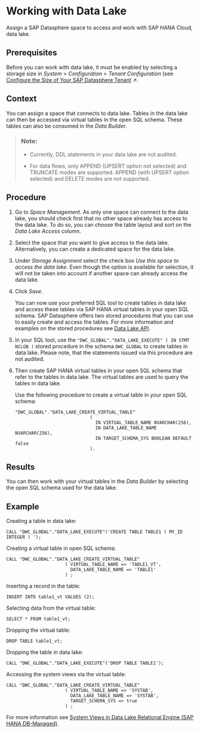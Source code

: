 <!-- loio93d0b5d4faa24777a4b78513f7ed6172 -->

# Working with Data Lake

Assign a SAP Datasphere space to access and work with SAP HANA Cloud, data lake.



<a name="loio93d0b5d4faa24777a4b78513f7ed6172__prereq_bfs_q4q_dyb"/>

## Prerequisites

Before you can work with data lake, it must be enabled by selecting a storage size in *System* \> *Configuration* \> *Tenant Configuration* \(see [Configure the Size of Your SAP Datasphere Tenant](https://help.sap.com/viewer/935116dd7c324355803d4b85809cec97/DEV_CURRENT/en-US/33f8ef4ec359409fb75925a68c23ebc3.html "Configure the size of your tenant by specifying resource sizes based on your business needs. Capacity Units (CU) are allocated to obtain storage and compute resources for your tenant.") :arrow_upper_right:.



## Context

You can assign a space that connects to data lake. Tables in the data lake can then be accessed via virtual tables in the open SQL schema. These tables can also be consumed in the *Data Builder*.

> ### Note:  
> -   Currently, DDL statements in your data lake are not audited.
> 
> -   For data flows, only APPEND \(UPSERT option not selected\) and TRUNCATE modes are supported. APPEND \(with UPSERT option selected\) and DELETE modes are not supported.



## Procedure

1.  Go to *Space Management*. As only one space can connect to the data lake, you should check first that no other space already has access to the data lake. To do so, you can choose the table layout and sort on the *Data Lake Access* column.

2.  Select the space that you want to give access to the data lake. Alternatively, you can create a dedicated space for the data lake.

3.  Under *Storage Assignment* select the check box *Use this space to access the data lake*. Even though the option is available for selection, it will not be taken into account if another space can already access the data lake.

4.  Click *Save*.

    You can now use your preferred SQL tool to create tables in data lake and access these tables via SAP HANA virtual tables in your open SQL schema. SAP Datasphere offers two stored procedures that you can use to easily create and access the tables. For more information and examples on the stored procedures see [Data Lake API](data-lake-api-12b6825.md).

5.  In your SQL tool, use the `"DWC_GLOBAL"."DATA_LAKE_EXECUTE" ( IN STMT NCLOB )` stored procedure in the schema `DWC_GLOBAL` to create tables in data lake. Please note, that the statements issued via this procedure are not audited.

6.  Then create SAP HANA virtual tables in your open SQL schema that refer to the tables in data lake. The virtual tables are used to query the tables in data lake.

    Use the following procedure to create a virtual table in your open SQL schema:

    ```
    "DWC_GLOBAL"."DATA_LAKE_CREATE_VIRTUAL_TABLE"
                                (
                                  IN VIRTUAL_TABLE_NAME NVARCHAR(256),
                                  IN DATA_LAKE_TABLE_NAME NVARCHAR(256),
                                  IN TARGET_SCHEMA_SYS BOOLEAN DEFAULT false
                                ).
    ```




<a name="loio93d0b5d4faa24777a4b78513f7ed6172__result_uqx_lcp_2mb"/>

## Results

You can then work with your virtual tables in the *Data Builder* by selecting the open SQL schema used for the data lake.



## Example

Creating a table in data lake:

```
CALL "DWC_GLOBAL"."DATA_LAKE_EXECUTE"('CREATE TABLE TABLE1 ( MY_ID INTEGER ) ');
```

Creating a virtual table in open SQL schema:

```
CALL "DWC_GLOBAL"."DATA_LAKE_CREATE_VIRTUAL_TABLE"
                      ( VIRTUAL_TABLE_NAME => 'TABLE1_VT',
                        DATA_LAKE_TABLE_NAME => 'TABLE1'
                      ) ;
```

Inserting a record in the table:

```
INSERT INTO table1_vt VALUES (2);
```

Selecting data from the virtual table:

```
SELECT * FROM table1_vt;
```

Dropping the virtual table:

```
DROP TABLE table1_vt;
```

Dropping the table in data lake:

```
CALL "DWC_GLOBAL"."DATA_LAKE_EXECUTE"('DROP TABLE TABLE1');
```

Accessing the system views via the virtual table:

```
CALL "DWC_GLOBAL"."DATA_LAKE_CREATE_VIRTUAL_TABLE"
                      ( VIRTUAL_TABLE_NAME => 'SYSTAB',
                        DATA_LAKE_TABLE_NAME => 'SYSTAB',
                        TARGET_SCHEMA_SYS => true
                      ) ;
```

For more information see [System Views in Data Lake Relational Engine \(SAP HANA DB-Managed\)](https://help.sap.com/docs/SAP_HANA_DATA_LAKE/a898e08b84f21015969fa437e89860c8/92e2e6c466d844e0b0e961069aa3b8d7.html).

